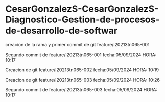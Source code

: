# CesarGonzalezS-CesarGonzalezS-Diagnostico-Gestion-de-procesos-de-desarrollo-de-softwar

creacion de la rama y primer commit de git feature/i20213tn065-001


Segundo commit de feature/i20213tn065-001 fecha:05/09/2024 HORA: 10:17

Creacion de git feature/i20213tn065-002 fecha:05/09/2024 HORA: 10:19


Creacion de git feature/i20213tn065-003 fecha:05/09/2024 HORA: 10:26

Segundo commit de feature/i20213tn065-003 fecha:05/09/2024 HORA: 10:17
